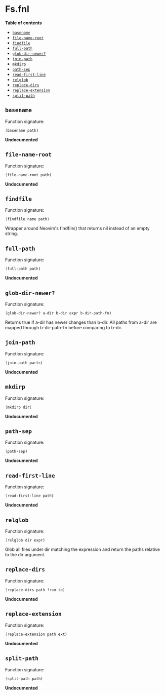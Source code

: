 # Fs.fnl

**Table of contents**

- [`basename`](#basename)
- [`file-name-root`](#file-name-root)
- [`findfile`](#findfile)
- [`full-path`](#full-path)
- [`glob-dir-newer?`](#glob-dir-newer)
- [`join-path`](#join-path)
- [`mkdirp`](#mkdirp)
- [`path-sep`](#path-sep)
- [`read-first-line`](#read-first-line)
- [`relglob`](#relglob)
- [`replace-dirs`](#replace-dirs)
- [`replace-extension`](#replace-extension)
- [`split-path`](#split-path)

## `basename`
Function signature:

```
(basename path)
```

**Undocumented**

## `file-name-root`
Function signature:

```
(file-name-root path)
```

**Undocumented**

## `findfile`
Function signature:

```
(findfile name path)
```

Wrapper around Neovim's findfile() that returns nil
  instead of an empty string.

## `full-path`
Function signature:

```
(full-path path)
```

**Undocumented**

## `glob-dir-newer?`
Function signature:

```
(glob-dir-newer? a-dir b-dir expr b-dir-path-fn)
```

Returns true if a-dir has newer changes than b-dir. All paths from a-dir are mapped through b-dir-path-fn before comparing to b-dir.

## `join-path`
Function signature:

```
(join-path parts)
```

**Undocumented**

## `mkdirp`
Function signature:

```
(mkdirp dir)
```

**Undocumented**

## `path-sep`
Function signature:

```
(path-sep)
```

**Undocumented**

## `read-first-line`
Function signature:

```
(read-first-line path)
```

**Undocumented**

## `relglob`
Function signature:

```
(relglob dir expr)
```

Glob all files under dir matching the expression and return the paths
  relative to the dir argument.

## `replace-dirs`
Function signature:

```
(replace-dirs path from to)
```

**Undocumented**

## `replace-extension`
Function signature:

```
(replace-extension path ext)
```

**Undocumented**

## `split-path`
Function signature:

```
(split-path path)
```

**Undocumented**


<!-- Generated with Fenneldoc v1.0.1
     https://gitlab.com/andreyorst/fenneldoc -->

